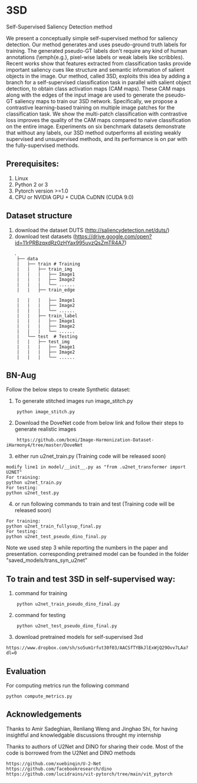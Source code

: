 # 3SD
Self-Supervised Saliency Detection method



We present a conceptually simple  self-supervised method for saliency detection. Our method generates and uses pseudo-ground truth labels for training. The generated pseudo-GT labels don't require any kind of human annotations (\emph{e.g.}, pixel-wise labels or weak labels like scribbles).
Recent works show that features extracted from classification tasks provide important saliency cues like structure and semantic information of salient objects in the image. Our method, called 3SD, exploits this idea by adding a branch for a self-supervised classification task in parallel with salient object detection, to obtain class activation maps (CAM maps). These CAM maps along with the edges of the input image are used to generate the pseudo-GT saliency maps to train our 3SD network. Specifically, we propose a contrastive learning-based training on multiple image patches for the classification task. We show the multi-patch classification with contrastive loss improves the quality of the CAM maps compared to naive classification on the entire image. Experiments on six benchmark datasets demonstrate that without any labels, our 3SD method outperforms all existing weakly supervised and unsupervised methods, and its performance is on par with the fully-supervised methods.

## Prerequisites:
1. Linux
2. Python 2 or 3
3. Pytorch version >=1.0
4. CPU or NVIDIA GPU + CUDA CuDNN (CUDA 9.0)

## Dataset structure
1. download the dataset DUTS (http://saliencydetection.net/duts/)
2. download test datasets (https://drive.google.com/open?id=11rPRBzqxdRz0zHYax995uvzQsZmTR4A7)
```
   .
    ├── data 
    |   ├── train # Training  
    |   |   ├── train_img                 
    |   |   |   ├── Image1              
    |   |   |   ├── Image2           
    |   |   |   └── ......
    |   |   ├── train_edge          
    
    |   |   |   ├── Image1              
    |   |   |   ├── Image2           
    |   |   |   └── ......
    |   |   ├── train_label         
    |   |   |   ├── Image1              
    |   |   |   ├── Image2           
    |   |   |   └── ......
    |   └── test  # Testing
    |   |   ├── test_img                 
    |   |   |   ├── Image1              
    |   |   |   ├── Image2           
    |   |   |   └── ......
```

## BN-Aug
Follow the below steps to create Synthetic dataset:
1. To generate stitched images run image_stitch.py
```    
    python image_stitch.py
```
2. Download the DoveNet code from below link and follow their steps to generate realistic images
```   
    https://github.com/bcmi/Image-Harmonization-Dataset-iHarmony4/tree/master/DoveNet
```
3. either run u2net_train.py (Training code will be released soon)
```
modify line1 in model/__init__.py as "from .u2net_transformer import U2NET"
For training:
python u2net_train.py
For testing:
python u2net_test.py
```
4. or run following commands to train and test (Training code will be released soon)
```
For training:
python u2net_train_fullysup_final.py
For testing:
python u2net_test_pseudo_dino_final.py
```
Note we used step 3 while reporting the numbers in the paper and presentation. corresponding pretrained model can be founded in the folder "saved_models/trans_syn_u2net"
## To train and test 3SD in self-supervised way:
1. command for training
```
    python u2net_train_pseudo_dino_final.py
``` 
2. command for testing
```
    python u2net_test_pseudo_dino_final.py
```
3. download pretrained models for self-supervised 3sd
```angular2html
https://www.dropbox.com/sh/so5um1rfut30f03/AACSfTYBkJlExWjQ29Ovv7LAa?dl=0
```

## Evaluation
For computing metrics run the following command
```angular2html
python compute_metrics.py
```


## Acknowledgements
Thanks to Amir Sadeghian, Renliang Weng and Jinghao Shi, for having insightful and knowledgable discussions throught my internship

Thanks to authors of U2Net and DINO for sharing their code. Most of the code is borrowed from the U2Net and DINO methods
```
https://github.com/xuebinqin/U-2-Net
https://github.com/facebookresearch/dino
https://github.com/lucidrains/vit-pytorch/tree/main/vit_pytorch
```
